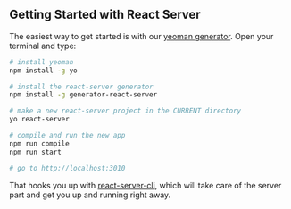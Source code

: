 ## Getting Started with React Server

The easiest way to get started is with our [yeoman generator](http://yeoman.io/). Open your terminal and type:

```bash
# install yeoman
npm install -g yo

# install the react-server generator
npm install -g generator-react-server

# make a new react-server project in the CURRENT directory
yo react-server

# compile and run the new app
npm run compile
npm run start

# go to http://localhost:3010
```

That hooks you up with [react-server-cli](/react-server-cli), which will take care of the server part and get you up and running right away.
